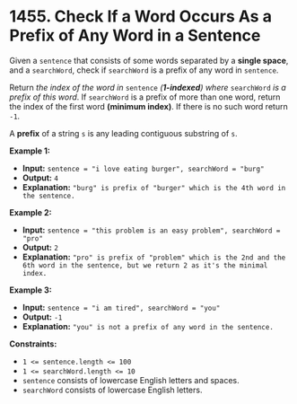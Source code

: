 # 1455. Check If a Word Occurs As a Prefix of Any Word in a Sentence

Given a `sentence` that consists of some words separated by a **single space**, and a `searchWord`, check if `searchWord` is a prefix of any word in `sentence`.

Return _the index of the word in_ `sentence` _(**1-indexed**) where_ `searchWord` _is a prefix of this word_. If `searchWord` is a prefix of more than one word, return the index of the first word **(minimum index)**. If there is no such word return `-1`.

A **prefix** of a string `s` is any leading contiguous substring of `s`.

**Example 1:**

* **Input:** `sentence = "i love eating burger", searchWord = "burg"`
* **Output:** `4`
* **Explanation:** `"burg" is prefix of "burger" which is the 4th word in the sentence.`

**Example 2:**

* **Input:** `sentence = "this problem is an easy problem", searchWord = "pro"`
* **Output:** `2`
* **Explanation:** `"pro" is prefix of "problem" which is the 2nd and the 6th word in the sentence, but we return 2 as it's the minimal index.`

**Example 3:**

* **Input:** `sentence = "i am tired", searchWord = "you"`
* **Output:** `-1`
* **Explanation:** `"you" is not a prefix of any word in the sentence.`

**Constraints:**

*   `1 <= sentence.length <= 100`
*   `1 <= searchWord.length <= 10`
*   `sentence` consists of lowercase English letters and spaces.
*   `searchWord` consists of lowercase English letters.
